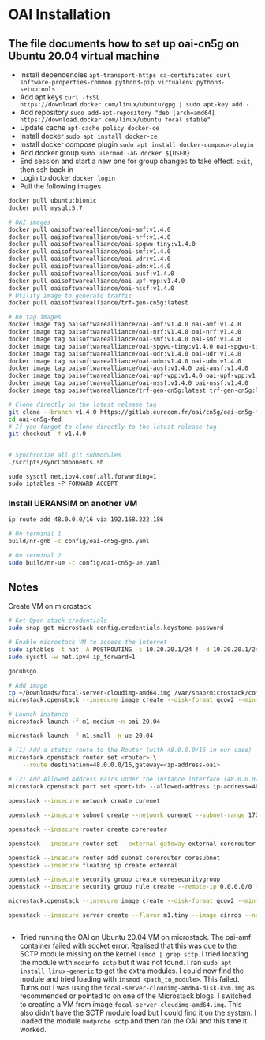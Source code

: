 # OAI Installation

## The file documents how to set up oai-cn5g on Ubuntu 20.04 virtual machine

- Install dependencies `apt-transport-https ca-certificates curl software-properties-common python3-pip virtualenv python3-setuptools`
- Add apt keys `curl -fsSL https://download.docker.com/linux/ubuntu/gpg | sudo apt-key add -`
- Add repository `sudo add-apt-repository "deb [arch=amd64] https://download.docker.com/linux/ubuntu focal stable"`
- Update cache `apt-cache policy docker-ce`
- Install docker `sudo apt install docker-ce`
- Install docker compose plugin `sudo apt install docker-compose-plugin`
- Add docker group `sudo usermod -aG docker ${USER}`
- End session and start a new one for group changes to take effect. `exit`, then ssh  back in
- Login to docker `docker login`
- Pull the following images


```bash
docker pull ubuntu:bionic
docker pull mysql:5.7

# OAI images
docker pull oaisoftwarealliance/oai-amf:v1.4.0
docker pull oaisoftwarealliance/oai-nrf:v1.4.0
docker pull oaisoftwarealliance/oai-spgwu-tiny:v1.4.0
docker pull oaisoftwarealliance/oai-smf:v1.4.0
docker pull oaisoftwarealliance/oai-udr:v1.4.0
docker pull oaisoftwarealliance/oai-udm:v1.4.0
docker pull oaisoftwarealliance/oai-ausf:v1.4.0
docker pull oaisoftwarealliance/oai-upf-vpp:v1.4.0
docker pull oaisoftwarealliance/oai-nssf:v1.4.0
# Utility image to generate traffic
docker pull oaisoftwarealliance/trf-gen-cn5g:latest

# Re tag images
docker image tag oaisoftwarealliance/oai-amf:v1.4.0 oai-amf:v1.4.0
docker image tag oaisoftwarealliance/oai-nrf:v1.4.0 oai-nrf:v1.4.0
docker image tag oaisoftwarealliance/oai-smf:v1.4.0 oai-smf:v1.4.0
docker image tag oaisoftwarealliance/oai-spgwu-tiny:v1.4.0 oai-spgwu-tiny:v1.4.0
docker image tag oaisoftwarealliance/oai-udr:v1.4.0 oai-udr:v1.4.0
docker image tag oaisoftwarealliance/oai-udm:v1.4.0 oai-udm:v1.4.0
docker image tag oaisoftwarealliance/oai-ausf:v1.4.0 oai-ausf:v1.4.0
docker image tag oaisoftwarealliance/oai-upf-vpp:v1.4.0 oai-upf-vpp:v1.4.0
docker image tag oaisoftwarealliance/oai-nssf:v1.4.0 oai-nssf:v1.4.0
docker image tag oaisoftwarealliance/trf-gen-cn5g:latest trf-gen-cn5g:latest

```

```bash
# Clone directly on the latest release tag
git clone --branch v1.4.0 https://gitlab.eurecom.fr/oai/cn5g/oai-cn5g-fed.git
cd oai-cn5g-fed
# If you forgot to clone directly to the latest release tag
git checkout -f v1.4.0


# Synchronize all git submodules
./scripts/syncComponents.sh 

```

```
sudo sysctl net.ipv4.conf.all.forwarding=1
sudo iptables -P FORWARD ACCEPT
```

### Install UERANSIM on another VM

```bash
ip route add 48.0.0.0/16 via 192.168.222.186

# On terminal 1
build/nr-gnb -c config/oai-cn5g-gnb.yaml

# On terminal 2
sudo build/nr-ue -c config/oai-cn5g-ue.yaml
```

## Notes

Create VM on microstack

```bash
# Get Open stack credentials
sudo snap get microstack config.credentials.keystone-password

# Enable microstack VM to access the internet
sudo iptables -t nat -A POSTROUTING -s 10.20.20.1/24 ! -d 10.20.20.1/24 -j MASQUERADE
sudo sysctl -w net.ipv4.ip_forward=1

gocubsgo

# Add image
cp ~/Downloads/focal-server-cloudimg-amd64.img /var/snap/microstack/common/images/
microstack.openstack --insecure image create --disk-format qcow2 --min-disk 8 --min-ram 512 --file /var/snap/microstack/common/images/focal-server-cloudimg-amd64.img --public 20.04

# Launch instance
microstack launch -f m1.medium -n oai 20.04

microstack launch -f m1.small -n ue 20.04

# (1) Add a static route to the Router (with 48.0.0.0/16 in our case)
microstack.openstack router set <router> \
    --route destination=48.0.0.0/16,gateway=<ip-address-oai>
    
# (2) Add Allowed Address Pairs under the instance interface (48.0.0.0/16 in our case)
microstack.openstack port set <port-id> --allowed-address ip-address=48.0.0.0/16
```

```bash
openstack --insecure network create corenet

openstack --insecure subnet create --network corenet --subnet-range 172.168.0.0/24 --allocation-pool start=172.168.0.101,end=172.168.0.200 --dns-nameserver 8.8.8.8 coresubnet

openstack --insecure router create corerouter

openstack --insecure router set --external-gateway external corerouter

openstack --insecure router add subnet corerouter coresubnet
openstack --insecure floating ip create external

openstack --insecure security group create coresecuritygroup
openstack --insecure security group rule create --remote-ip 0.0.0.0/0 --dst-port 22:22 --protocol tcp --ingress coresecuritygroup

microstack.openstack --insecure image create --disk-format qcow2 --min-disk 8 --min-ram 512 --file /var/snap/microstack/common/images/focal-server-cloudimg-amd64.img --public 20.04

openstack --insecure server create --flavor m1.tiny --image cirros --network corenetwork --key-name microstack coreinstance



```

- Tried running the OAI on Ubuntu 20.04 VM on microstack. The oai-amf container failed with socket error. Realised that this was due to the SCTP module missing on the kernel `lsmod | grep sctp`. I tried locating the module with `modinfo sctp` but it was not found. I ran `sudo apt install linux-generic` to get the extra modules. I could now find the module and tried loading with `insmod <path_to_module>`. This failed. Turns out I was using the `focal-server-cloudimg-amd64-disk-kvm.img` as recommended or pointed to on one of the Microstack blogs. I switched to creating a VM from image `focal-server-cloudimg-amd64.img`. This also didn't have the SCTP module load but I could find it on the system. I loaded the module `modprobe sctp` and then ran the OAI and this time it worked.